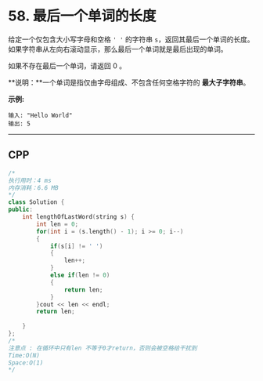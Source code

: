 # 58. 最后一个单词的长度

给定一个仅包含大小写字母和空格 `' '` 的字符串 `s`，返回其最后一个单词的长度。如果字符串从左向右滚动显示，那么最后一个单词就是最后出现的单词。

如果不存在最后一个单词，请返回 0 。

**说明：**一个单词是指仅由字母组成、不包含任何空格字符的 **最大子字符串**。

 

**示例:**

```
输入: "Hello World"
输出: 5
```

***

## CPP

```cpp
/*
执行用时：4 ms
内存消耗：6.6 MB
*/
class Solution {
public:
    int lengthOfLastWord(string s) {
        int len = 0;
        for(int i = (s.length() - 1); i >= 0; i--)
        {
            if(s[i] != ' ')
            {
                len++;
            }
            else if(len != 0)
            {                
                return len;
            }
        }cout << len << endl;
        return len;
        
    }
};
/*
注意点 : 在循环中只有len 不等于0才return，否则会被空格给干扰到
Time:O(N)
Space:O(1)
*/
```

